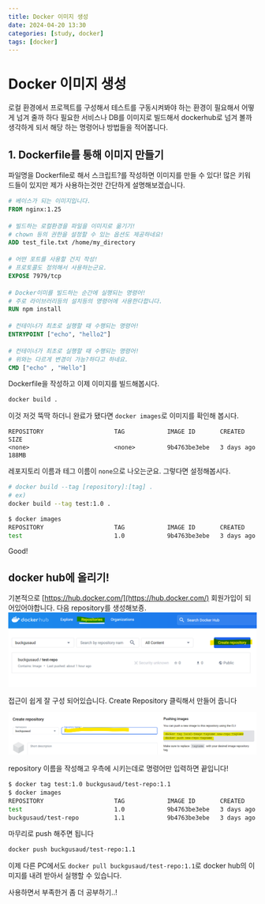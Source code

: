 ```yaml
---
title: Docker 이미지 생성
date: 2024-04-20 13:30
categories: [study, docker]
tags: [docker]
---
```


# Docker 이미지 생성

로컬 환경에서 프로젝트를 구성해서 테스트를 구동시켜봐야 하는 환경이 필요해서 어떻게 넘겨 줄까 하다 필요한 서비스나 DB를 이미지로 빌드해서 dockerhub로 넘겨 볼까 생각하게 되서 해당 하는 명령어나 방법들을 적어봅니다.

## 1. Dockerfile를 통해 이미지 만들기

파일명을 Dockerfile로 해서 스크립트?를 작성하면 이미지를 만들 수 있다!
많은 키워드들이 있지만 제가 사용하는것만 간단하게 설명해보겠습니다.

```Dockerfile
# 베이스가 되는 이미지입니다.
FROM nginx:1.25

# 빌드하는 로컬환경을 파일을 이미지로 옮기기!
# chown 등의 권한을 설정할 수 있는 옵션도 제공하네요!
ADD test_file.txt /home/my_directory

# 어떤 포트를 사용할 건지 작성!
# 프로토콜도 정의해서 사용하는군요.
EXPOSE 7979/tcp

# Docker이미를 빌드하는 순간에 실행되는 명령어!
# 주로 라이브러리등의 설치등의 명령어에 사용한다합니다.
RUN npm install

# 컨테이너가 최초로 실행할 때 수행되는 명령어!
ENTRYPOINT ["echo", "hello2"]

# 컨테이너가 최초로 실행할 때 수행되는 명령어!
# 위와는 다르게 변경이 가능?하다고 하네요.
CMD ["echo" , "Hello"]

```

Dockerfile을 작성하고 이제 이미지를 빌드해봅시다.

```bash
docker build .
```

이것 저것 뚝딱 하더니 완료가 됐다면 `docker images`로 이미지를 확인해 봅시다.

```
REPOSITORY                    TAG            IMAGE ID       CREATED          SIZE
<none>                        <none>         9b4763be3ebe   3 days ago       188MB
```

레포지토리 이름과 테그 이름이 `none`으로 나오는군요. 그렇다면 설정해봅시다.

```sh
# docker build --tag [repository]:[tag] .
# ex)
docker build --tag test:1.0 .
```

```bash
$ docker images
REPOSITORY                    TAG            IMAGE ID       CREATED         SIZE
test                          1.0            9b4763be3ebe   3 days ago      188MB
```

Good!

## docker hub에 올리기!

기본적으로 [https://hub.docker.com/](https://hub.docker.com/) 회원가입이 되어있어야합니다.
다음 repository를 생성해보죵.
!["docker hub repository"](/assets/img/docker/docker_04/docker_hub-01.png)

접근이 쉽게 잘 구성 되어있습니다. Create Repository 클릭해서 만들어 줍니다

!["repository create"](/assets/img//docker/docker_04/docker_create_repository.png)

repository 이름을 작성해고 우측에 시키는데로 명령어만 입력하면 끝입니다!

```sh
$ docker tag test:1.0 buckgusaud/test-repo:1.1
$ docker images
REPOSITORY                    TAG            IMAGE ID       CREATED         SIZE
test                          1.0            9b4763be3ebe   3 days ago      188MB
buckgusaud/test-repo          1.1            9b4763be3ebe   3 days ago      188MB
```

마무리로 push 해주면 됩니다

```sh
docker push buckgusaud/test-repo:1.1
```

이제 다른 PC에서도 `docker pull buckgusaud/test-repo:1.1`로 docker hub의 이미지를 내려 받아서 실행할 수 있습니다.

사용하면서 부족한거 좀 더 공부하기..!
